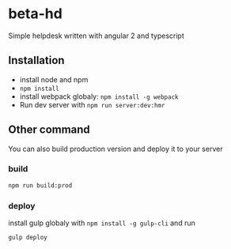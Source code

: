 # beta-hd
Simple helpdesk written with angular 2 and typescript

## Installation
* install node and npm
* `npm install`
* install webpack globaly: `npm install -g webpack`
* Run dev server with `npm run server:dev:hmr`

## Other command
You can also build production version and deploy it to your server

### build
```bash
npm run build:prod
```

### deploy
install gulp globaly with `npm install -g gulp-cli` and run
```bash
gulp deploy
```

